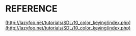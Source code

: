 # REFERENCE

[http://lazyfoo.net/tutorials/SDL/10_color_keying/index.php](http://lazyfoo.net/tutorials/SDL/10_color_keying/index.php)

